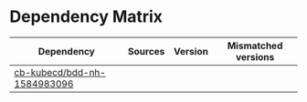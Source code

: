 # Dependency Matrix

Dependency | Sources | Version | Mismatched versions
---------- | ------- | ------- | -------------------
[cb-kubecd/bdd-nh-1584983096](https://github.com/cb-kubecd/bdd-nh-1584983096.git) |  | []() | 
